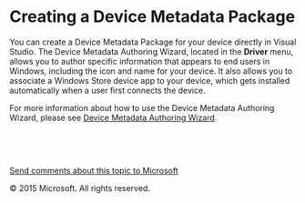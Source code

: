 Creating a Device Metadata Package
================================================================================================

You can create a Device Metadata Package for your device directly in Visual Studio. The Device Metadata Authoring Wizard, located in the **Driver** menu, allows you to author specific information that appears to end users in Windows, including the icon and name for your device. It also allows you to associate a Windows Store device app to your device, which gets installed automatically when a user first connects the device.

For more information about how to use the Device Metadata Authoring Wizard, please see [Device Metadata Authoring Wizard](https://msdn.microsoft.com/en-us/Library/Windows/Hardware/Hh454213(v=vs.85).aspx).

 

 

[Send comments about this topic to Microsoft](mailto:wsddocfb@microsoft.com?subject=Documentation%20feedback%20[VsDriver\vsdriver]:%20Creating%20a%20Device%20Metadata%20Package%20%20RELEASE:%20(9/30/2015)&body=%0A%0APRIVACY%20STATEMENT%0A%0AWe%20use%20your%20feedback%20to%20improve%20the%20documentation.%20We%20don't%20use%20your%20email%20address%20for%20any%20other%20purpose,%20and%20we'll%20remove%20your%20email%20address%20from%20our%20system%20after%20the%20issue%20that%20you're%20reporting%20is%20fixed.%20While%20we're%20working%20to%20fix%20this%20issue,%20we%20might%20send%20you%20an%20email%20message%20to%20ask%20for%20more%20info.%20Later,%20we%20might%20also%20send%20you%20an%20email%20message%20to%20let%20you%20know%20that%20we've%20addressed%20your%20feedback.%0A%0AFor%20more%20info%20about%20Microsoft's%20privacy%20policy,%20see%20http://privacy.microsoft.com/en-us/default.aspx. "Send comments about this topic to Microsoft")

© 2015 Microsoft. All rights reserved.
